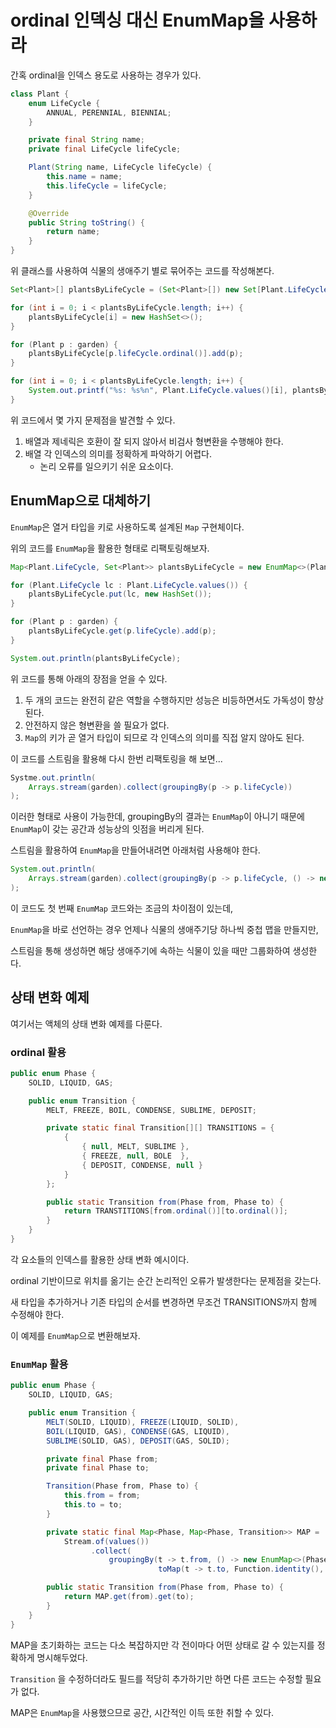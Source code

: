 # ordinal 인덱싱 대신 EnumMap을 사용하라

간혹 ordinal을 인덱스 용도로 사용하는 경우가 있다.

```java
class Plant {
    enum LifeCycle {
        ANNUAL, PERENNIAL, BIENNIAL;
    }

    private final String name;
    private final LifeCycle lifeCycle;

    Plant(String name, LifeCycle lifeCycle) {
        this.name = name;
        this.lifeCycle = lifeCycle;
    }

    @Override
    public String toString() {
        return name;
    }
}
```

위 클래스를 사용하여 식물의 생애주기 별로 묶어주는 코드를 작성해본다.

```java
Set<Plant>[] plantsByLifeCycle = (Set<Plant>[]) new Set[Plant.LifeCycle.values().length];

for (int i = 0; i < plantsByLifeCycle.length; i++) {
    plantsByLifeCycle[i] = new HashSet<>();
}

for (Plant p : garden) {
    plantsByLifeCycle[p.lifeCycle.ordinal()].add(p);
}

for (int i = 0; i < plantsByLifeCycle.length; i++) {
    System.out.printf("%s: %s%n", Plant.LifeCycle.values()[i], plantsByLifeCycle[i]);
}
```

위 코드에서 몇 가지 문제점을 발견할 수 있다.

1. 배열과 제네릭은 호환이 잘 되지 않아서 비검사 형변환을 수행해야 한다.
2. 배열 각 인덱스의 의미를 정확하게 파악하기 어렵다.
   - 논리 오류를 일으키기 쉬운 요소이다.

## EnumMap으로 대체하기

`EnumMap`은 열거 타입을 키로 사용하도록 설계된 `Map` 구현체이다.

위의 코드를 `EnumMap`을 활용한 형태로 리팩토링해보자.

```java
Map<Plant.LifeCycle, Set<Plant>> plantsByLifeCycle = new EnumMap<>(Plant.LifeCycle.class);

for (Plant.LifeCycle lc : Plant.LifeCycle.values()) {
    plantsByLifeCycle.put(lc, new HashSet());
}

for (Plant p : garden) {
    plantsByLifeCycle.get(p.lifeCycle).add(p);
}

System.out.println(plantsByLifeCycle);
```

위 코드를 통해 아래의 장점을 얻을 수 있다.

1. 두 개의 코드는 완전히 같은 역할을 수행하지만 성능은 비등하면서도 가독성이 향상된다.
2. 안전하지 않은 형변환을 쓸 필요가 없다.
3. `Map`의 키가 곧 열거 타입이 되므로 각 인덱스의 의미를 직접 알지 않아도 된다.

이 코드를 스트림을 활용해 다시 한번 리팩토링을 해 보면...

```java
Systme.out.println(
    Arrays.stream(garden).collect(groupingBy(p -> p.lifeCycle))
);
```

이러한 형태로 사용이 가능한데, groupingBy의 결과는 `EnumMap`이 아니기 때문에 `EnumMap`이 갖는 공간과 성능상의 잇점을 버리게 된다.

스트림을 활용하여 `EnumMap`을 만들어내려면 아래처럼 사용해야 한다.

```java
System.out.println(
    Arrays.stream(garden).collect(groupingBy(p -> p.lifeCycle, () -> new EnumMap<>(LifeCycle.class), toSet()))
);
```

이 코드도 첫 번째 `EnumMap` 코드와는 조금의 차이점이 있는데,

`EnumMap`을 바로 선언하는 경우 언제나 식물의 생애주기당 하나씩 중첩 맵을 만들지만,

스트림을 통해 생성하면 해당 생애주기에 속하는 식물이 있을 때만 그룹화하여 생성한다.

## 상태 변화 예제

여기서는 액체의 상태 변화 예제를 다룬다.

### ordinal 활용

```java
public enum Phase {
    SOLID, LIQUID, GAS;

    public enum Transition {
        MELT, FREEZE, BOIL, CONDENSE, SUBLIME, DEPOSIT;

        private static final Transition[][] TRANSITIONS = {
            {
                { null, MELT, SUBLIME },
                { FREEZE, null, BOLE  },
                { DEPOSIT, CONDENSE, null }
            }
        };

        public static Transition from(Phase from, Phase to) {
            return TRANSTITIONS[from.ordinal()][to.ordinal()];
        }
    }
}
```

각 요소들의 인덱스를 활용한 상태 변화 예시이다.

ordinal 기반이므로 위치를 옮기는 순간 논리적인 오류가 발생한다는 문제점을 갖는다.

새 타입을 추가하거나 기존 타입의 순서를 변경하면 무조건 TRANSITIONS까지 함께 수정해야 한다.

이 예제를 `EnumMap`으로 변환해보자.

### `EnumMap` 활용

```java
public enum Phase {
    SOLID, LIQUID, GAS;

    public enum Transition {
        MELT(SOLID, LIQUID), FREEZE(LIQUID, SOLID), 
        BOIL(LIQUID, GAS), CONDENSE(GAS, LIQUID), 
        SUBLIME(SOLID, GAS), DEPOSIT(GAS, SOLID);

        private final Phase from;
        private final Phase to;

        Transition(Phase from, Phase to) {
            this.from = from;
            this.to = to;
        }

        private static final Map<Phase, Map<Phase, Transition>> MAP =
            Stream.of(values())
                  .collect(
                      groupingBy(t -> t.from, () -> new EnumMap<>(Phase.class), 
                                 toMap(t -> t.to, Function.identity(), (x, y) -> y, () -> new EnumMap<>(Phase.class))));

        public static Transition from(Phase from, Phase to) {
            return MAP.get(from).get(to);
        }
    }
}
```

MAP을 초기화하는 코드는 다소 복잡하지만 각 전이마다 어떤 상태로 갈 수 있는지를 정확하게 명시해두었다.

`Transition` 을 수정하더라도 필드를 적당히 추가하기만 하면 다른 코드는 수정할 필요가 없다.

MAP은 `EnumMap`을 사용했으므로 공간, 시간적인 이득 또한 취할 수 있다.
